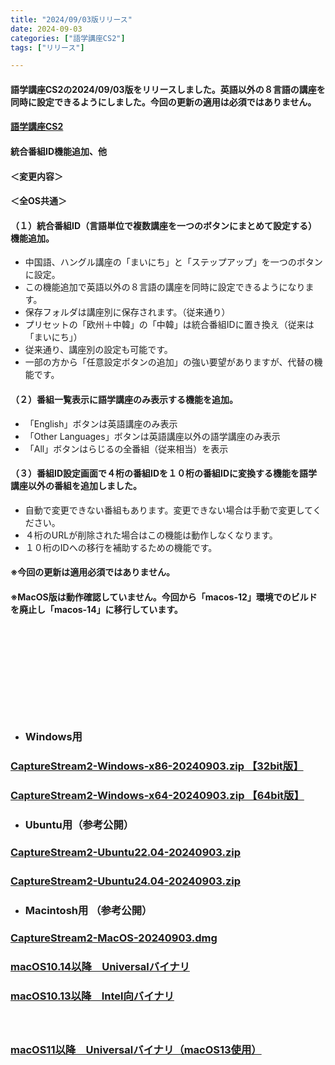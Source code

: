 ```yaml
---
title: "2024/09/03版リリース"
date: 2024-09-03
categories: ["語学講座CS2"]
tags: ["リリース"]

---
```

#### 語学講座CS2の2024/09/03版をリリースしました。英語以外の８言語の講座を同時に設定できるようにしました。今回の更新の適用は必須ではありません。
####                
#### [語学講座CS2](https://csreviser.github.io/CaptureStream2/)
####  
####  統合番組ID機能追加、他

#### ＜変更内容＞　　　
#### ＜全OS共通＞
#### （１）統合番組ID（言語単位で複数講座を一つのボタンにまとめて設定する）機能追加。
- 中国語、ハングル講座の「まいにち」と「ステップアップ」を一つのボタンに設定。
- この機能追加で英語以外の８言語の講座を同時に設定できるようになります。
- 保存フォルダは講座別に保存されます。（従来通り）
- プリセットの「欧州＋中韓」の「中韓」は統合番組IDに置き換え（従来は「まいにち」）
- 従来通り、講座別の設定も可能です。
- 一部の方から「任意設定ボタンの追加」の強い要望がありますが、代替の機能です。	

#### （２）番組一覧表示に語学講座のみ表示する機能を追加。
- 「English」ボタンは英語講座のみ表示
- 「Other Languages」ボタンは英語講座以外の語学講座のみ表示
- 「All」ボタンはらじるの全番組（従来相当）を表示		

#### （３）番組ID設定画面で４桁の番組IDを１０桁の番組IDに変換する機能を語学講座以外の番組を追加しました。
- 自動で変更できない番組もあります。変更できない場合は手動で変更してください。
- ４桁のURLが削除された場合はこの機能は動作しなくなります。
- １０桁のIDへの移行を補助するための機能です。

#### 
#### ※今回の更新は適用必須ではありません。
#### ※MacOS版は動作確認していません。今回から「macos-12」環境でのビルドを廃止し「macos-14」に移行しています。
####  　　　  
####  　　　  
####  　　　  
####  　
* ### Windows用
### [CaptureStream2-Windows-x86-20240903.zip 【32bit版】](https://github.com/CSReviser/CaptureStream2/releases/download/20240903/CaptureStream2-Windows-x86-20240903.zip)
### [CaptureStream2-Windows-x64-20240903.zip 【64bit版】](https://github.com/CSReviser/CaptureStream2/releases/download/20240903/CaptureStream2-Windows-x64-20240903.zip) 　　　　　　　　　　　　　　　　　　

* ### Ubuntu用（参考公開）     
### [CaptureStream2-Ubuntu22.04-20240903.zip](https://github.com/CSReviser/CaptureStream2/releases/download/20240903/CaptureStream2-Ubuntu-20240903.zip)
### [CaptureStream2-Ubuntu24.04-20240903.zip](https://github.com/CSReviser/CaptureStream2/releases/download/20240903/CaptureStream2-Ubuntu2404-20240903.zip) 　　　　　　　　　　　　　　　　　　

* ### Macintosh用 （参考公開）  
### [CaptureStream2-MacOS-20240903.dmg](https://github.com/CSReviser/CaptureStream2/releases/download/20240903/CaptureStream2-MacOS-20240903.dmg)
### [macOS10.14以降　Universalバイナリ](https://github.com/CSReviser/CaptureStream2/releases/download/20240903/CaptureStream2-MacOS-qt62-20240903.dmg)
### [macOS10.13以降　Intel向バイナリ](https://github.com/CSReviser/CaptureStream2/releases/download/20240903/CaptureStream2-MacOS-qt5-Intel-20240903.dmg)
####  　　　  
### [macOS11以降　Universalバイナリ（macOS13使用）](https://github.com/CSReviser/CaptureStream2/releases/download/20240903/CaptureStream2-MacOS13-20240903.dmg)
####  　　　  
####  　　　  
####  　　　  
####  　　　  
####  　　　  
####  　　　  
